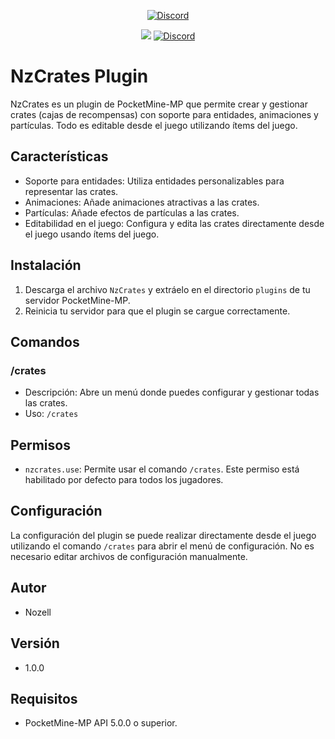 <p align="center">
        <a href="https://discord.com/invite/NvxR2SCyQY"><img src="https://img.shields.io/discord/1104339932148924436?color=%2392e5fc&label=discord" alt="Discord" /></a>
</p>

<p align="center">
	<a href="https://poggit.pmmp.io/p/BedwarsPM"><img src="https://poggit.pmmp.io/shield.state/BedwarsPM"></a>
	<a href="[https://discord.gg/RHw85ZfSsb](https://discord.com/invite/NvxR2SCyQY)"><img src="https://img.shields.io/discord/1104339932148924436?color=%2392e5fc&label=discord" alt="Discord" /></a>
</p>

# NzCrates Plugin

NzCrates es un plugin de PocketMine-MP que permite crear y gestionar crates (cajas de recompensas) con soporte para entidades, animaciones y partículas. Todo es editable desde el juego utilizando ítems del juego.

## Características

- Soporte para entidades: Utiliza entidades personalizables para representar las crates.
- Animaciones: Añade animaciones atractivas a las crates.
- Partículas: Añade efectos de partículas a las crates.
- Editabilidad en el juego: Configura y edita las crates directamente desde el juego usando ítems del juego.

## Instalación

1. Descarga el archivo `NzCrates` y extráelo en el directorio `plugins` de tu servidor PocketMine-MP.
2. Reinicia tu servidor para que el plugin se cargue correctamente.

## Comandos

### /crates

- Descripción: Abre un menú donde puedes configurar y gestionar todas las crates.
- Uso: `/crates`
## Permisos

- `nzcrates.use`: Permite usar el comando `/crates`. Este permiso está habilitado por defecto para todos los jugadores.

## Configuración

La configuración del plugin se puede realizar directamente desde el juego utilizando el comando `/crates` para abrir el menú de configuración. No es necesario editar archivos de configuración manualmente.

## Autor

- Nozell

## Versión

- 1.0.0

## Requisitos

- PocketMine-MP API 5.0.0 o superior.

